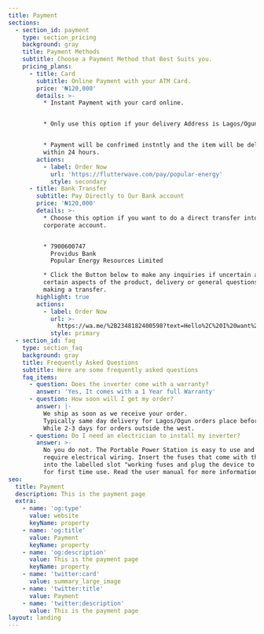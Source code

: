 ```yaml
---
title: Payment
sections:
  - section_id: payment
    type: section_pricing
    background: gray
    title: Payment Methods
    subtitle: Choose a Payment Method that Best Suits you.
    pricing_plans:
      - title: Card
        subtitle: Online Payment with your ATM Card.
        price: '₦120,000'
        details: >-
          * Instant Payment with your card online.


          * Only use this option if your delivery Address is Lagos/Ogun.


          * Payment will be confrimed instntly and the item will be delivered
          within 24 hours.
        actions:
          - label: Order Now
            url: 'https://flutterwave.com/pay/popular-energy'
            style: secondary
      - title: Bank Transfer
        subtitle: Pay Directly to Our Bank account
        price: '₦120,000'
        details: >-
          * Choose this option if you want to do a direct transfer into our
          corporate account. 


          * 7900600747 
            Providus Bank 
            Popular Energy Resources Limited

          * Click the Button below to make any inquiries if uncertain about
          certain aspects of the product, delivery or general questions before
          making a transfer.
        highlight: true
        actions:
          - label: Order Now
            url: >-
              https://wa.me/%2B2348182400598?text=Hello%2C%20I%20want%20to%20make%20a%20payment%20on%20your%20site%20but%20want%20to%20confirm%20a%20few%20things%20before%20I%20go%20ahead.
            style: primary
  - section_id: faq
    type: section_faq
    background: gray
    title: Frequently Asked Questions
    subtitle: Here are some frequently asked questions
    faq_items:
      - question: Does the inverter come with a warranty?
        answer: 'Yes, It comes with a 1 Year full Warranty'
      - question: How soon will I get my order?
        answer: |-
          We ship as soon as we receive your order.
          Typically same day delivery for Lagos/Ogun orders place before 2pm. 
          While 2-3 days for orders outside the west.
      - question: Do I need an electrician to install my inverter?
        answer: >-
          No you do not. The Portable Power Station is easy to use and does not
          require electrical wiring. Insert the fuses that come with the device
          into the labelled slot "working fuses and plug the device to charge
          for first time use. Read the user manual for more information.
seo:
  title: Payment
  description: This is the payment page
  extra:
    - name: 'og:type'
      value: website
      keyName: property
    - name: 'og:title'
      value: Payment
      keyName: property
    - name: 'og:description'
      value: This is the payment page
      keyName: property
    - name: 'twitter:card'
      value: summary_large_image
    - name: 'twitter:title'
      value: Payment
    - name: 'twitter:description'
      value: This is the payment page
layout: landing
---
```

